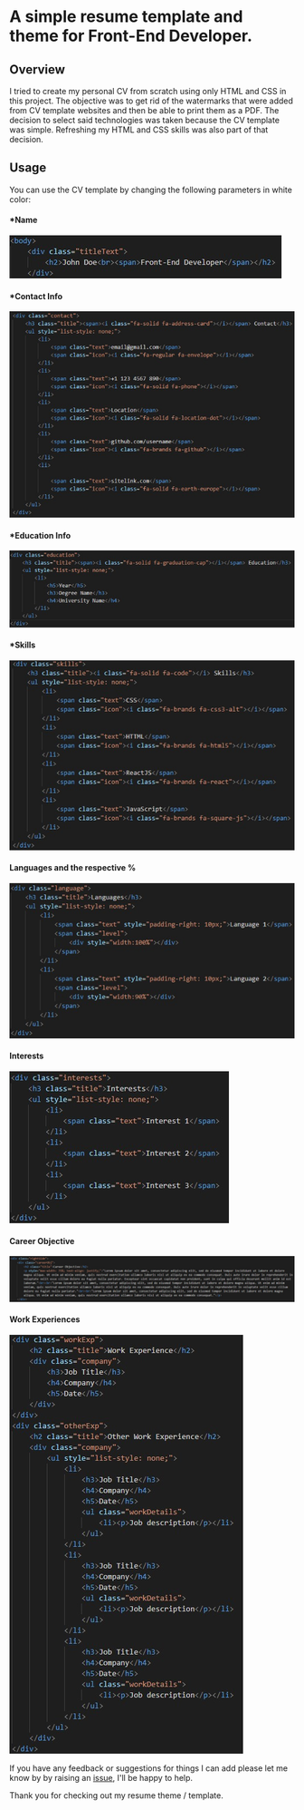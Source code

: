 # A simple resume template and theme for Front-End Developer.

## Overview

I tried to create my personal CV from scratch using only HTML and CSS in this project. The objective was to get rid of the watermarks that were added from CV template websites and then be able to print them as a PDF. The decision to select said technologies was taken because the CV template was simple. Refreshing my HTML and CSS skills was also part of that decision.

## Usage

You can use the CV template by changing the following parameters in white color:


#### *Name 
![Changing the name](/assets/name.jpg)

#### *Contact Info
![Changing the contact info](/assets/contactInfo.jpg)

#### *Education Info
![Changing the education info](/assets/educationInfo.jpg)

#### *Skills
![Changing the skills](/assets/skills.jpg)

#### Languages and the respective %
![Changing the languages](/assets/languages.jpg)

#### Interests
![Changing the interests](/assets/interests.jpg)

#### Career Objective
![Changing the career objective](/assets/careerObjective.jpg)

#### Work Experiences
![Changing the work experiences](/assets/workExperiences.jpg)


If you have any feedback or suggestions for things I can add please let me know by by raising an [issue](https://github.com/mparkasd/myCV/issues), I'll be happy to help.

Thank you for checking out my resume theme / template.
